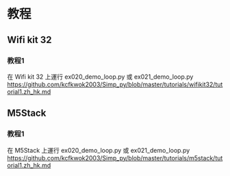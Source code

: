 # 教程

## Wifi kit 32 

### 教程1
在 Wifi kit 32 上運行 ex020_demo_loop.py 或 ex021_demo_loop.py
https://github.com/kcfkwok2003/Simp_py/blob/master/tutorials/wifikit32/tutorial1.zh_hk.md

## M5Stack 

### 教程1
在 M5Stack 上運行 ex020_demo_loop.py 或 ex021_demo_loop.py
https://github.com/kcfkwok2003/Simp_py/blob/master/tutorials/m5stack/tutorial1.zh_hk.md

